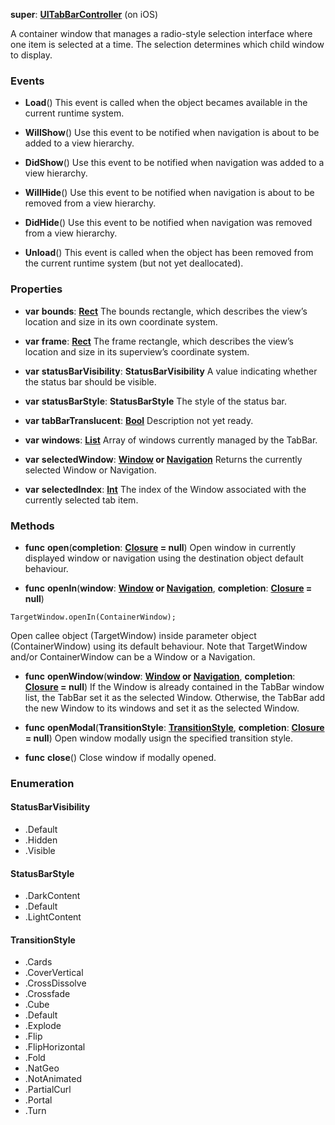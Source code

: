 **super**: **[UITabBarController](UITabBarController.md)** (on iOS)

A container window that manages a radio-style selection interface where one item is selected at a time. The selection determines which child window to display.

### Events

* **Load**()
This event is called when the object becames available in the current runtime system.

* **WillShow**()
Use this event to be notified when navigation is about to be added to a view hierarchy.

* **DidShow**()
Use this event to be notified when navigation was added to a view hierarchy.

* **WillHide**()
Use this event to be notified when navigation is about to be removed from a view hierarchy.

* **DidHide**()
Use this event to be notified when navigation was removed from a view hierarchy.

* **Unload**()
This event is called when the object has been removed from the current runtime system (but not yet deallocated).



### Properties

* **var** **bounds**: **[Rect](Rect.md)**
The bounds rectangle, which describes the view’s location and size in its own coordinate system.

* **var** **frame**: **[Rect](Rect.md)**
The frame rectangle, which describes the view’s location and size in its superview’s coordinate system.

* **var** **statusBarVisibility**: **StatusBarVisibility**
A value indicating whether the status bar should be visible.

* **var** **statusBarStyle**: **StatusBarStyle**
The style of the status bar.

* **var** **tabBarTranslucent**: **[Bool](../gravity/types.md)**
Description not yet ready.

* **var** **windows**: **[List](../gravity/list.md)**
Array of windows currently managed by the TabBar.

* **var** **selectedWindow**: **[Window](Window.md) or [Navigation](Navigation.md)**
Returns the currently selected Window or Navigation.

* **var** **selectedIndex**: **[Int](../gravity/types.md)**
The index of the Window associated with the currently selected tab item.



### Methods

* **func** **open**(**completion**: **[Closure](../gravity/closure.md) = null**)
Open window in currently displayed window or navigation using the destination object default behaviour.

* **func** **openIn**(**window**: **[Window](Window.md) or [Navigation](Navigation.md)**, **completion**: **[Closure](../gravity/closure.md) = null**)
<pre><code class="swift">TargetWindow.openIn(ContainerWindow);</code></pre>
Open callee object (TargetWindow) inside parameter object (ContainerWindow) using its default behaviour. Note that TargetWindow and/or ContainerWindow can be a Window or a Navigation.

* **func** **openWindow**(**window**: **[Window](Window.md) or [Navigation](Navigation.md)**, **completion**: **[Closure](../gravity/closure.md) = null**)
If the Window is already contained in the TabBar window list, the TabBar set it as the selected Window. Otherwise, the TabBar add the new Window to its windows and set it as the selected Window.

* **func** **openModal**(**TransitionStyle**: **<a href="#_enum_TransitionStyle">TransitionStyle</a>**, **completion**: **[Closure](../gravity/closure.md) = null**)
Open window modally usign the specified transition style.

* **func** **close**()
Close window if modally opened.





### Enumeration

#### StatusBarVisibility
 * .Default
 * .Hidden
 * .Visible

#### StatusBarStyle
 * .DarkContent
 * .Default
 * .LightContent

#### TransitionStyle
 * .Cards
 * .CoverVertical
 * .CrossDissolve
 * .Crossfade
 * .Cube
 * .Default
 * .Explode
 * .Flip
 * .FlipHorizontal
 * .Fold
 * .NatGeo
 * .NotAnimated
 * .PartialCurl
 * .Portal
 * .Turn



